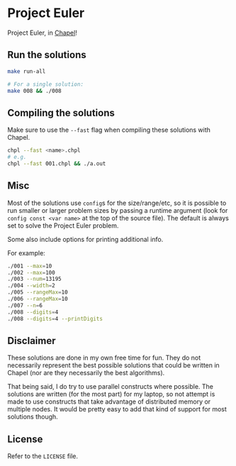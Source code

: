 Project Euler
=============

Project Euler, in [Chapel](http://chapel.cray.com/)!

Run the solutions
-----------------

```bash
make run-all

# For a single solution:
make 008 && ./008
```

Compiling the solutions
-----------------------

Make sure to use the `--fast` flag when compiling these solutions with Chapel.

```bash
chpl --fast <name>.chpl
# e.g.
chpl --fast 001.chpl && ./a.out
```

Misc
----

Most of the solutions use `config`s for the size/range/etc, so it is possible
to run smaller or larger problem sizes by passing a runtime argument (look for
`config const <var name>` at the top of the source file). The default is always
set to solve the Project Euler problem.

Some also include options for printing additional info.

For example:

```bash
./001 --max=10
./002 --max=100
./003 --num=13195
./004 --width=2
./005 --rangeMax=10
./006 --rangeMax=10
./007 --n=6
./008 --digits=4
./008 --digits=4 --printDigits
```

Disclaimer
----------

These solutions are done in my own free time for fun. They do not necessarily
represent the best possible solutions that could be written in Chapel (nor are
they necessarily the best algorithms).

That being said, I do try to use parallel constructs where possible. The
solutions are written (for the most part) for my laptop, so not attempt is made
to use constructs that take advantage of distributed memory or multiple
nodes. It would be pretty easy to add that kind of support for most solutions
though.

License
-------

Refer to the `LICENSE` file.

